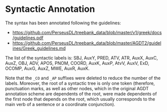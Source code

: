 # Syntactic Annotation

The syntax has been annotated following the guidelines:

* https://github.com/PerseusDL/treebank_data/blob/master/v1/greek/docs/guidelines.pdf
* https://github.com/PerseusDL/treebank_data/blob/master/AGDT2/guidelines/Greek_guidelines.md

The list of the syntactic labels is: 
SBJ, AuxY, PRED, ATV, ATR, AuxX, AuxC, AuxZ, OBJ, ADV, APOS, PNOM, COORD, AuxK,
AuxP, AtvV, AuxV, ExD, OCOMP, AuxG, AuxΖ, MWE, AuxR, AuxΚ.

Note that the `_CO` and `_AP` suffixes were deleted
to reduce the number of the labels.
Moreover, the root of a syntactic tree is only one token (therefore,
punctuation marks, as well as other nodes,
which in the original AGDT annotation scheme are
dependents of the root, were made dependents of the first node
that depends on the root,
which usually corresponds to the main verb
of a sentence or a coordinate conjunction).
